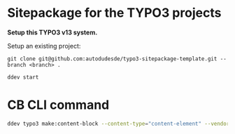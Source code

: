 Sitepackage for the TYPO3 projects
==============================================================

**Setup this TYPO3 v13 system.**


Setup an existing project:

```git clone git@github.com:autodudesde/typo3-sitepackage-template.git --branch <branch> .```

```ddev start```


# CB CLI command

```bash
ddev typo3 make:content-block --content-type="content-element" --vendor="andre" --name="test1" --title="Test1" --extension="sitepackage"
```

